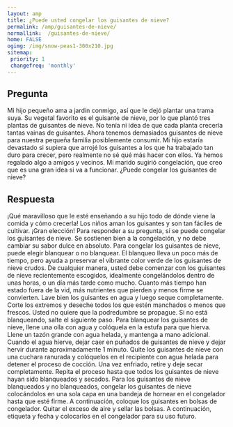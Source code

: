 ```yaml
---
layout: amp
title: ¿Puede usted congelar los guisantes de nieve?  
permalink: /amp/guisantes-de-nieve/
normallink:  /guisantes-de-nieve/
home: FALSE
ogimg: /img/snow-peas1-300x210.jpg
sitemap:
 priority: 1
 changefreq: 'monthly'
---
```




## Pregunta

Mi hijo pequeño ama a jardín conmigo, así que le dejó plantar una trama suya. Su vegetal favorito es el guisante de nieve, por lo que plantó tres plantas de guisantes de nieve. No tenía ni idea de que cada planta crecería tantas vainas de guisantes. Ahora tenemos demasiados guisantes de nieve para nuestra pequeña familia posiblemente consumir. Mi hijo estaría devastado si supiera que arrojé los guisantes a los que ha trabajado tan duro para crecer, pero realmente no sé qué más hacer con ellos. Ya hemos regalado algo a amigos y vecinos. Mi marido sugirió congelación, que creo que es una gran idea si va a funcionar. ¿Puede congelar los guisantes de nieve?


<amp-img alt="¿Puede usted congelar los guisantes de nieve?" src="https://sepuedecongelar.com/img/snow-peas1-300x210.jpg" height="400" width="800"></amp-img>


## Respuesta

¡Qué maravilloso que le esté enseñando a su hijo todo de dónde viene la comida y cómo crecerla! Los niños aman los guisantes y son tan fáciles de cultivar. ¡Gran elección! Para responder a su pregunta, sí se puede congelar los guisantes de nieve. Se sostienen bien a la congelación, y no debe cambiar su sabor dulce en absoluto.
Para congelar los guisantes de nieve, puede elegir blanquear o no blanquear. El blanqueo lleva un poco más de tiempo, pero ayuda a preservar el vibrante color verde de los guisantes de nieve crudos. De cualquier manera, usted debe comenzar con los guisantes de nieve recientemente escogidos, idealmente congelándolos dentro de unas horas, o un día más tarde como mucho. Cuanto más tiempo han estado fuera de la vid, más nutrientes que pierden y menos firme se convierten.
Lave bien los guisantes en agua y luego seque completamente. Corte los extremos y deseche todos los que estén manchados o menos que frescos. Usted no quiere que la podredumbre se propague. Si no está blanqueando, salte el siguiente paso.
Para blanquear los guisantes de nieve, llene una olla con agua y colóquela en la estufa para que hierva. Llene un tazón grande con agua helada, y mantenga a mano adicional. Cuando el agua hierve, dejar caer en puñados de guisantes de nieve y dejar hervir durante aproximadamente 1 minuto. Quite los guisantes de nieve con una cuchara ranurada y colóquelos en el recipiente con agua helada para detener el proceso de cocción. Una vez enfriado, retire y deje secar completamente. Repita el proceso hasta que todos los guisantes de nieve hayan sido blanqueados y secados.
Para los guisantes de nieve blanqueados y no blanqueados, congelar los guisantes de nieve colocándolos en una sola capa en una bandeja de hornear en el congelador hasta que esté firme. A continuación, coloque los guisantes en bolsas de congelador. Quitar el exceso de aire y sellar las bolsas. A continuación, etiqueta y fecha y colocarlos en el congelador para su uso futuro.
